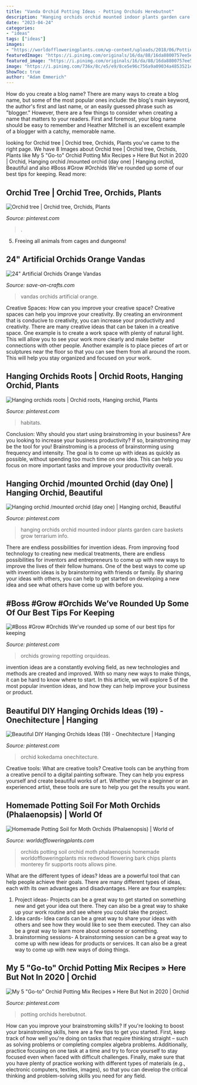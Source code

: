 ```yaml
---
title: "Vanda Orchid Potting Ideas - Potting Orchids Herebutnot"
description: "Hanging orchids orchid mounted indoor plants garden care baskets grow terrarium info"
date: "2023-04-24"
categories:
- "ideas"
tags: ["ideas"]
images:
- "https://worldoffloweringplants.com/wp-content/uploads/2018/06/Potting-Soil-for-Moth-Orchids-Phalaenopsis1.jpg"
featuredImage: "https://i.pinimg.com/originals/16/da/88/16da8800757ee5eb51c5a085d508d466.png"
featured_image: "https://i.pinimg.com/originals/16/da/88/16da8800757ee5eb51c5a085d508d466.png"
image: "https://i.pinimg.com/736x/8c/e5/e9/8ce5e96c756a9a09034a4853521e5a6e--habitat-roots.jpg"
ShowToc: true
author: "Adam Emmerich"
---
```



How do you create a blog name?
There are many ways to create a blog name, but some of the most popular ones include: the blog's main keyword, the author's first and last name, or an easily guessed phrase such as "blogger." However, there are a few things to consider when creating a name that matters to your readers. First and foremost, your blog name should be easy to remember and Heather Mitchell is an excellent example of a blogger with a catchy, memorable name.

	

		
looking for Orchid tree | Orchid tree, Orchids, Plants you've came to the right page. We have 8 Images about Orchid tree | Orchid tree, Orchids, Plants like My 5 &quot;Go-to&quot; Orchid Potting Mix Recipes » Here But Not in 2020 | Orchid, Hanging orchid /mounted orchid (day one) | Hanging orchid, Beautiful and also #Boss #Grow #Orchids We’ve rounded up some of our best tips for keeping. Read more:
		
    
## Orchid Tree | Orchid Tree, Orchids, Plants

<img loading=lazy src="https://i.pinimg.com/originals/3b/bf/40/3bbf40890b6aa099fafcaaff8301b049.jpg" onerror="this.onerror=null;this.src='https://tse1.mm.bing.net/th?id=OIP.ZTxzUfFuJQ7QXghDOZEWsAHaJ4&amp;pid=15.1';" alt="Orchid tree | Orchid tree, Orchids, Plants">

_Source: pinterest.com_

>. 

	

5. Freeing all animals from cages and dungeons!

    
## 24&quot; Artificial Orchids Orange Vandas

<img loading=lazy src="https://d28xhcgddm1buq.cloudfront.net/product-images/24-artificial-orchids-orange-vandas-8.jpg" onerror="this.onerror=null;this.src='https://tse2.mm.bing.net/th?id=OIP.Nbf5vj5JHpwpW8dNvylglAAAAA&amp;pid=15.1';" alt="24&quot; Artificial Orchids Orange Vandas">

_Source: save-on-crafts.com_

>vandas orchids artificial orange. 

	

Creative Spaces: How can you improve your creative space?
Creative spaces can help you improve your creativity. By creating an environment that is conducive to creativity, you can increase your productivity and creativity. There are many creative ideas that can be taken in a creative space. One example is to create a work space with plenty of natural light. This will allow you to see your work more clearly and make better connections with other people. Another example is to place pieces of art or sculptures near the floor so that you can see them from all around the room. This will help you stay organized and focused on your work.

    
## Hanging Orchids Roots | Orchid Roots, Hanging Orchid, Plants

<img loading=lazy src="https://i.pinimg.com/736x/8c/e5/e9/8ce5e96c756a9a09034a4853521e5a6e--habitat-roots.jpg" onerror="this.onerror=null;this.src='https://tse2.mm.bing.net/th?id=OIP.whJOyyifWfSdxjTdC6ncjwHaJ4&amp;pid=15.1';" alt="Hanging orchids roots | Orchid roots, Hanging orchid, Plants">

_Source: pinterest.com_

>habitats. 

	

Conclusion: Why should you start using brainstroming in your business?
Are you looking to increase your business productivity? If so, brainstroming may be the tool for you! Brainstroming is a process of brainstorming using frequency and intensity. The goal is to come up with ideas as quickly as possible, without spending too much time on one idea. This can help you focus on more important tasks and improve your productivity overall.

    
## Hanging Orchid /mounted Orchid (day One) | Hanging Orchid, Beautiful

<img loading=lazy src="https://i.pinimg.com/originals/fd/34/fb/fd34fb5d8465657530079a42db486b63.jpg" onerror="this.onerror=null;this.src='https://tse3.mm.bing.net/th?id=OIP.8W1DS_KxrGFlZT3BOhPFtgHaLF&amp;pid=15.1';" alt="Hanging orchid /mounted orchid (day one) | Hanging orchid, Beautiful">

_Source: pinterest.com_

>hanging orchids orchid mounted indoor plants garden care baskets grow terrarium info. 

	

There are endless possibilities for invention ideas. From improving food technology to creating new medical treatments, there are endless possibilities for inventors and entrepreneurs to come up with new ways to improve the lives of their fellow humans. One of the best ways to come up with invention ideas is by brainstorming with friends or family. By sharing your ideas with others, you can help to get started on developing a new idea and see what others have come up with before you.

    
## #Boss #Grow #Orchids We’ve Rounded Up Some Of Our Best Tips For Keeping

<img loading=lazy src="https://i.pinimg.com/originals/dd/e9/19/dde9194f0fcbf8074a8b74e11a1ed288.jpg" onerror="this.onerror=null;this.src='https://tse2.mm.bing.net/th?id=OIP.2Vpva4Nh4Mf3hzJHldmKKAHaKf&amp;pid=15.1';" alt="#Boss #Grow #Orchids We’ve rounded up some of our best tips for keeping">

_Source: pinterest.com_

>orchids growing repotting orquideas. 

	

invention ideas are a constantly evolving field, as new technologies and methods are created and improved. With so many new ways to make things, it can be hard to know where to start. In this article, we will explore 5 of the most popular invention ideas, and how they can help improve your business or product.

    
## Beautiful DIY Hanging Orchids Ideas (19) - Onechitecture | Hanging

<img loading=lazy src="https://i.pinimg.com/originals/16/da/88/16da8800757ee5eb51c5a085d508d466.png" onerror="this.onerror=null;this.src='https://tse4.mm.bing.net/th?id=OIP.Umoe0nxN0yAi_JAG-6ugHQHaLM&amp;pid=15.1';" alt="Beautiful DIY Hanging Orchids Ideas (19) - Onechitecture | Hanging">

_Source: pinterest.com_

>orchid kokedama onechitecture. 

	

Creative tools: What are creative tools?
Creative tools can be anything from a creative pencil to a digital painting software. They can help you express yourself and create beautiful works of art. Whether you're a beginner or an experienced artist, these tools are sure to help you get the results you want.

    
## Homemade Potting Soil For Moth Orchids (Phalaenopsis) | World Of

<img loading=lazy src="https://worldoffloweringplants.com/wp-content/uploads/2018/06/Potting-Soil-for-Moth-Orchids-Phalaenopsis1.jpg" onerror="this.onerror=null;this.src='https://tse2.mm.bing.net/th?id=OIP.IglJCwbCN5BHLCci_nVG-gHaFj&amp;pid=15.1';" alt="Homemade Potting Soil for Moth Orchids (Phalaenopsis) | World of">

_Source: worldoffloweringplants.com_

>orchids potting soil orchid moth phalaenopsis homemade worldoffloweringplants mix redwood flowering bark chips plants monterey fir supports roots allows pine. 

	

What are the different types of ideas?
Ideas are a powerful tool that can help people achieve their goals. There are many different types of ideas, each with its own advantages and disadvantages. Here are four examples: 
1. Project ideas- Projects can be a great way to get started on something new and get your idea out there. They can also be a great way to shake up your work routine and see where you could take the project. 
2. Idea cards- Idea cards can be a great way to share your ideas with others and see how they would like to see them executed. They can also be a great way to learn more about someone or something. 
3. brainstorming sessions- A brainstorming session can be a great way to come up with new ideas for products or services. It can also be a great way to come up with new ways of doing things.

    
## My 5 &quot;Go-to&quot; Orchid Potting Mix Recipes » Here But Not In 2020 | Orchid

<img loading=lazy src="https://i.pinimg.com/736x/ac/15/15/ac151584ea4d096cd44b9a60e7146c08.jpg" onerror="this.onerror=null;this.src='https://tse4.mm.bing.net/th?id=OIP.TFQbFQI8i-ceHLNUu3JPtQHaQB&amp;pid=15.1';" alt="My 5 &quot;Go-to&quot; Orchid Potting Mix Recipes » Here But Not in 2020 | Orchid">

_Source: pinterest.com_

>potting orchids herebutnot. 

	

How can you improve your brainstroming skills?
If you're looking to boost your brainstroming skills, here are a few tips to get you started. First, keep track of how well you're doing on tasks that require thinking straight – such as solving problems or completing complex algebra problems. Additionally, practice focusing on one task at a time and try to force yourself to stay focused even when faced with difficult challenges. Finally, make sure that you have plenty of practice working with different types of materials (e.g., electronic computers, textiles, images), so that you can develop the critical thinking and problem-solving skills you need for any field.

